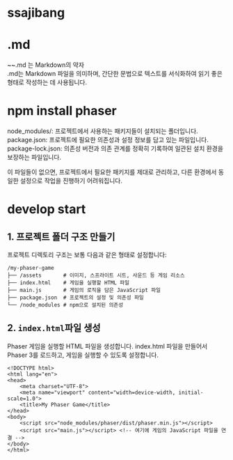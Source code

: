 # ssajibang

# .md
~~.md 는 Markdown의 약자<br>
.md는 Markdown 파일을 의미하며, 간단한 문법으로 텍스트를 서식화하여 읽기 좋은 형태로 작성하는 데 사용됩니다.<br>

# npm install phaser
node_modules/: 프로젝트에서 사용하는 패키지들이 설치되는 폴더입니다.<br>
package.json: 프로젝트에 필요한 의존성과 설정 정보를 담고 있는 파일입니다.<br>
package-lock.json: 의존성 버전과 의존 관계를 정확히 기록하여 일관된 설치 환경을 보장하는 파일입니다.<br>

이 파일들이 없으면, 프로젝트에서 필요한 패키지를 제대로 관리하고, 다른 환경에서 동일한 설정으로 작업을 진행하기 어려워집니다.

# develop start

## 1. 프로젝트 폴더 구조 만들기
프로젝트 디렉토리 구조는 보통 다음과 같은 형태로 설정합니다: <br>
```
/my-phaser-game
├── /assets       # 이미지, 스프라이트 시트, 사운드 등 게임 리소스
├── index.html    # 게임을 실행할 HTML 파일
├── main.js       # 게임의 로직을 담은 JavaScript 파일
├── package.json  # 프로젝트의 설정 및 의존성 파일
└── /node_modules # npm으로 설치된 의존성
```

## 2. `index.html`파일 생성
Phaser 게임을 실행할 HTML 파일을 생성합니다. index.html 파일을 만들어서 Phaser 3를 로드하고, 게임을 실행할 수 있도록 설정합니다.<br>
```
<!DOCTYPE html>
<html lang="en">
<head>
    <meta charset="UTF-8">
    <meta name="viewport" content="width=device-width, initial-scale=1.0">
    <title>My Phaser Game</title>
</head>
<body>
    <script src="node_modules/phaser/dist/phaser.min.js"></script>
    <script src="main.js"></script> <!-- 여기에 게임의 JavaScript 파일을 연결 -->
</body>
</html>
```

